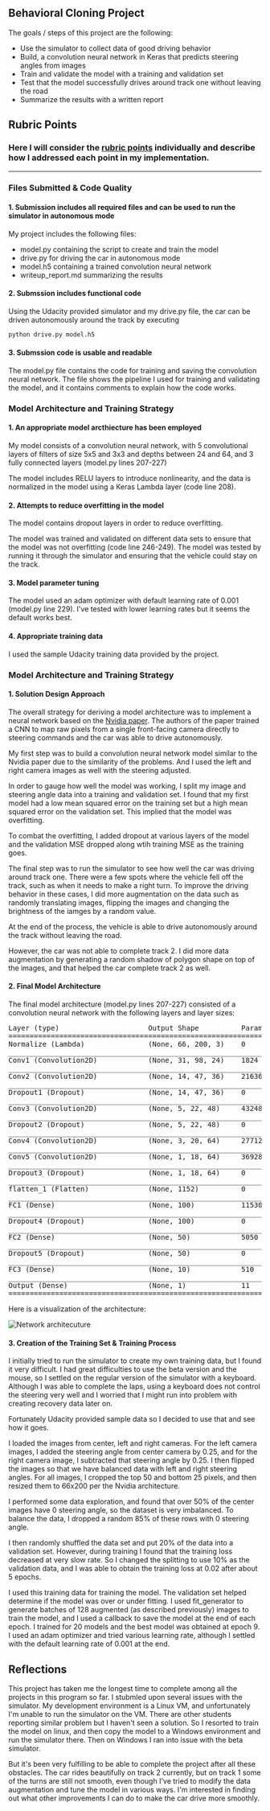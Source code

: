 
## Behavioral Cloning Project

The goals / steps of this project are the following:
* Use the simulator to collect data of good driving behavior
* Build, a convolution neural network in Keras that predicts steering angles from images
* Train and validate the model with a training and validation set
* Test that the model successfully drives around track one without leaving the road
* Summarize the results with a written report


## Rubric Points
### Here I will consider the [rubric points](https://review.udacity.com/#!/rubrics/432/view) individually and describe how I addressed each point in my implementation.

---
### Files Submitted & Code Quality

#### 1. Submission includes all required files and can be used to run the simulator in autonomous mode

My project includes the following files:
* model.py containing the script to create and train the model
* drive.py for driving the car in autonomous mode
* model.h5 containing a trained convolution neural network
* writeup_report.md summarizing the results

#### 2. Submssion includes functional code
Using the Udacity provided simulator and my drive.py file, the car can be driven autonomously around the track by executing
```sh
python drive.py model.h5
```

#### 3. Submssion code is usable and readable

The model.py file contains the code for training and saving the convolution neural network. The file shows the pipeline I used for training and validating the model, and it contains comments to explain how the code works.

### Model Architecture and Training Strategy

#### 1. An appropriate model arcthiecture has been employed

My model consists of a convolution neural network, with 5 convolutional layers of filters of size 5x5 and 3x3 and depths between 24 and 64, and 3 fully connected layers (model.py lines 207-227)

The model includes RELU layers to introduce nonlinearity, and the data is normalized in the model using a Keras Lambda layer (code line 208).

#### 2. Attempts to reduce overfitting in the model

The model contains dropout layers in order to reduce overfitting.

The model was trained and validated on different data sets to ensure that the model was not overfitting (code line 246-249). The model was tested by running it through the simulator and ensuring that the vehicle could stay on the track.

#### 3. Model parameter tuning

The model used an adam optimizer with default learning rate of 0.001 (model.py line 229). I've tested with lower learning rates but it seems the default works best.

#### 4. Appropriate training data

I used the sample Udacity training data provided by the project.

### Model Architecture and Training Strategy

#### 1. Solution Design Approach

The overall strategy for deriving a model architecture was to implement a neural network based on the [Nvidia paper](http://images.nvidia.com/content/tegra/automotive/images/2016/solutions/pdf/end-to-end-dl-using-px.pdf). The authors of the paper trained a CNN to map raw pixels from a single
front-facing camera directly to steering commands and the car was able to drive autonomously.

My first step was to build a convolution neural network model similar to the Nvidia paper due to the similarity of the problems. And I used the left and right camera images as well with the steering adjusted.

In order to gauge how well the model was working, I split my image and steering angle data into a training and validation set. I found that my first model had a low mean squared error on the training set but a high mean squared error on the validation set. This implied that the model was overfitting.

To combat the overfitting, I added dropout at various layers of the model and the validation MSE dropped along wtih training MSE as the training goes.

The final step was to run the simulator to see how well the car was driving around track one. There were a few spots where the vehicle fell off the track, such as when it needs to make a right turn. To improve the driving behavior in these cases, I did more augmentation on the data such as randomly translating images, flipping the images and changing the brightness of the iamges by a random value.

At the end of the process, the vehicle is able to drive autonomously around the track without leaving the road.

However, the car was not able to complete track 2. I did more data augmentation by generating a random shadow of polygon shape on top of the images, and that helped the car complete track 2 as well.

#### 2. Final Model Architecture

The final model architecture (model.py lines 207-227) consisted of a convolution neural network with the following layers and layer sizes:

<pre>
Layer (type)                     Output Shape          Param No.    Connected to  
====================================================================================================
Normalize (Lambda)               (None, 66, 200, 3)    0           lambda_input_1[0][0]             
____________________________________________________________________________________________________
Conv1 (Convolution2D)            (None, 31, 98, 24)    1824        Normalize[0][0]                  
____________________________________________________________________________________________________
Conv2 (Convolution2D)            (None, 14, 47, 36)    21636       Conv1[0][0]                      
____________________________________________________________________________________________________
Dropout1 (Dropout)               (None, 14, 47, 36)    0           Conv2[0][0]                      
____________________________________________________________________________________________________
Conv3 (Convolution2D)            (None, 5, 22, 48)     43248       Dropout1[0][0]                   
____________________________________________________________________________________________________
Dropout2 (Dropout)               (None, 5, 22, 48)     0           Conv3[0][0]                      
____________________________________________________________________________________________________
Conv4 (Convolution2D)            (None, 3, 20, 64)     27712       Dropout2[0][0]                   
____________________________________________________________________________________________________
Conv5 (Convolution2D)            (None, 1, 18, 64)     36928       Conv4[0][0]                      
____________________________________________________________________________________________________
Dropout3 (Dropout)               (None, 1, 18, 64)     0           Conv5[0][0]                      
____________________________________________________________________________________________________
flatten_1 (Flatten)              (None, 1152)          0           Dropout3[0][0]                   
____________________________________________________________________________________________________
FC1 (Dense)                      (None, 100)           115300      flatten_1[0][0]                  
____________________________________________________________________________________________________
Dropout4 (Dropout)               (None, 100)           0           FC1[0][0]                        
____________________________________________________________________________________________________
FC2 (Dense)                      (None, 50)            5050        Dropout4[0][0]                   
____________________________________________________________________________________________________
Dropout5 (Dropout)               (None, 50)            0           FC2[0][0]                        
____________________________________________________________________________________________________
FC3 (Dense)                      (None, 10)            510         Dropout5[0][0]                   
____________________________________________________________________________________________________
Output (Dense)                   (None, 1)             11          FC3[0][0]                        
====================================================================================================
</pre>

Here is a visualization of the architecture:

![Network architecuture](https://github.com/joanxiao/SDCND-Behavioral-Cloning-P3/blob/master/model.png)

#### 3. Creation of the Training Set & Training Process

I initially tried to run the simulator to create my own training data, but I found it very difficult. I had great difficulties to use the beta version and the mouse, so I settled on the regular version of the simulator with a keyboard. Although I was able to complete the laps, using a keyboard does not control the steering very well and I worried that I might run into problem with creating recovery data later on.

Fortunately Udacity provided sample data so I decided to use that and see how it goes.

I loaded the images from center, left and right cameras. For the left camera images, I added the steering angle from center camera by 0.25, and for the right camera image, I subtracted that steering angle by 0.25. I then flipped the images so that we have balanced data with left and right steering angles. For all images, I cropped the top 50 and bottom 25 pixels, and then resized them to 66x200 per the Nvidia architecture. 

I performed some data exploration, and found that over 50% of the center images have 0 steering angle, so the dataset is very imbalanced. To balance the data, I dropped a random 85% of these rows with 0 steering angle.

I then randomly shuffled the data set and put 20% of the data into a validation set. However, during training I found that the training loss decreased at very slow rate. So I changed the splitting to use 10% as the validation data, and I was able to obtain the training loss at 0.02 after about 5 epochs.

I used this training data for training the model. The validation set helped determine if the model was over or under fitting. I used fit_generator to generate batches of 128 augmented (as described previously) images to train the model, and I used a callback to save the model at the end of each epoch. I trained for 20 models and the best model was obtained at epoch 9. I used an adam optimizer and tried various learning rate, although I settled with the default learning rate of 0.001 at the end.

## Reflections

This project has taken me the longest time to complete among all the projects in this program so far. I stubmled upon several issues with the simulator. My development environment is a Linux VM, and unfortunately I'm unable to run the simulator on the VM. There are other students reporting similar problem but I haven't seen a solution. So I resorted to train the model on linux, and then copy the model to a Windows environment and run the simulator there. Then on Windows I ran into issue with the beta simulator.

But it's been very fulfilling to be able to complete the project after all these obstacles. The car rides beautifully on track 2 currently, but on track 1 some of the turns are still not smooth, even though I've tried to modify the data augmentation and tune the model in various ways. I'm interested in finding out what other improvements I can do to make the car drive more smoothly.
